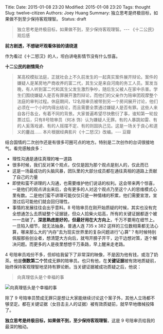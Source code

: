 Title:
Date: 2015-01-08 23:20
Modified: 2015-01-08 23:20
Tags: thought
Slug: twelve-citizen
Authors: Joey Huang
Summary: 独立思考是终极目标，如果做不到至少保持客观理智。
Status: draft

> 独立思考是终极目标，如果做不到，至少保持客观理智。--- 《十二公民》观后感

**前方剧透，不想破坏观看体验的请绕道**

作为看过《十二怒汉》的人，坦白讲电影情节没有什么惊喜。

**十二公民的剧情简介**

> 某高校模拟法庭，正就社会上不久前发生的一起真实案件展开辩论。案件的嫌疑人是某房地产商收养的富二代，其生父是来自河南的务工人员。案发当晚，有人听到富二代和其生父发生激烈争吵，随后生父被人在家中杀害。学生们围绕嫌疑人是否有罪展开激烈辩论，而他们的父亲作为陪审团观摩整个法庭的审判过程。休庭期间，12名陪审员被带到另一个房间展开讨论，他们必须在一个小时内得出结论，而且需要全票通过嫌疑人是否有罪。这些人来自各行各业，有着不同的背景。大家普遍希望尽快敷衍了事，谁知第一轮投票过后，只有8号陪审员（何冰 饰）认为嫌疑人无罪。有的人暴跳如雷、有的人奚落戏谑、有的人摇摆不定、有的则固执己见。这是一场关于良心和道义的鏖战……
> 本片根据经典影片《十二怒汉》改编。--- 豆瓣

结合国情的二次创作还是有很多可圈可点的地方。特别是二次创作的台词很接地气。看完感触良多：

* 理性沟通是通往真理的唯一道路
* 很多时候，我们反对某个观点，仅仅是因为那个观点是别人的，仅此而已
* 这是一场最成功的头脑风暴，团队里的大部分成员都在通往真相的道路上贡献了自己的力量
* 即使和蛮不讲理的人沟通，也需要维护他们说话的权利。这会带来两个惊喜，一是他们的观点讲出来后，会有更多的人对这个观点乃至这个人的思维模式心里有数。二是他们蛮不讲理可能仅仅只是一种情绪的积累，他们需要宣泄，宣泄过后可能他们就会回归理性。
* 事情的发展往往会出乎意料。8 号陪审员在刚开始质疑的时候，其实也没有完全想通怎么去质疑整个证据链，但众人拾柴火焰高，所有的关键证据都逐个被一一击破了。**深思熟虑是好的，但最好用在大方向上**，千万不要用在细节上。一旦陷入细节，就无法抽身。普通人连 735 x 382 这样的三位数相乘都无法心算，哪来那么大的“内存”去为现实世界里的复杂问题进行“心算”？有时候特别佩服那些创业者，想清楚大方向后，就甩开膀子开干，边干边想对策，逐个解决问题。而更多的人是夜里想想千万条路，早上醒来走老路。

4 号陪审员戏份不多，但却给我留下了非常深的映像，不是因为他有钱，或泡了奶茶。他是**倒数第二个**赞成无罪的陪审员。也只有他，在**关键证据**被有效地质疑前，始终保持客观理智地坚持有罪论断。当关键证据被成功质疑之后，他说：

> 向真理低头是个幸福的事

![向真理低头是个幸福的事](https://raw.githubusercontent.com/kamidox/blogs/master/images/12_citizen.png)

除了 9 号陪审员赞成无罪只是想让大家能继续讨论这个案子外，其他人立场都不够坚定。都在关键证据（女目击主人的证据）被有效质疑前，就早早地缴械投降了。

**独立思考是终极目标，如果做不到，至少保持客观理智**。这是 9 号陪审员给我的最深的触动。
